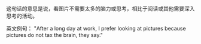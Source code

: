 这句话的意思是说，看图片不需要太多的脑力或思考，相比于阅读或其他需要深入思考的活动。

英文例句：
"After a long day at work, I prefer looking at pictures because pictures do not tax the brain, they say."